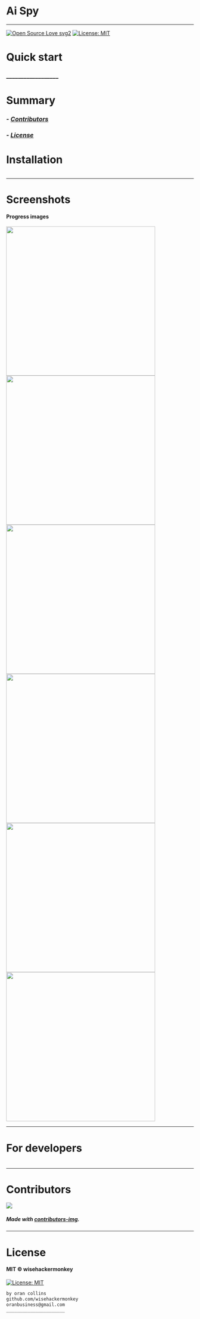 # Ai Spy
----
[![Open Source Love svg2](https://badges.frapsoft.com/os/v2/open-source.svg?v=103)](https://github.com/ellerbrock/open-source-badges/)
[![License: MIT](https://img.shields.io/badge/License-MIT-yellow.svg)](https://opensource.org/licenses/MIT)
<!-- <img src="assets/NNNNNNNNNNNNN" width="400"> -->
<!-- <h2 align="center">____________________</h2> -->

<!-- <h4 align="center">________________________</h4> -->


# Quick start
### __________________
<!-- 
##### __________________________
```bash
``` 
-->

# Summary
### -  *[Contributors](#Contributors)*
### -  *[License](#License)*




# Installation
```bash
```
-----------------
# Screenshots
#### Progress images
<img src="https://i.imgur.com/YSfTDlc.png" width="400"> 

<img src="https://i.imgur.com/LkMuVnc.png" width="400"> 

<img src="https://i.imgur.com/7opXwTn.png" width="400"> 

<img src="https://i.imgur.com/vB3dSY2.png" width="400"> 

<img src="https://i.imgur.com/NDHU6kQ.png" width="400"> 

<img src="https://i.imgur.com/Vmy3Ugq.png" width="400"> 




<!-- SETUP -->
-----------------
# For developers
### 
```bash
```

-----------------
# Contributors

[![](https://contrib.rocks/image?repo=wisehackermonkey/ai-spy)](https://github.com/wisehackermonkey/ai-spy/graphs/contributors)

##### Made with [contributors-img](https://contrib.rocks).

-----------------
# License
#### MIT © wisehackermonkey
[![License: MIT](https://img.shields.io/badge/License-MIT-yellow.svg)](https://opensource.org/licenses/MIT)
```bash
by oran collins
github.com/wisehackermonkey
oranbusiness@gmail.com
______________________
```

